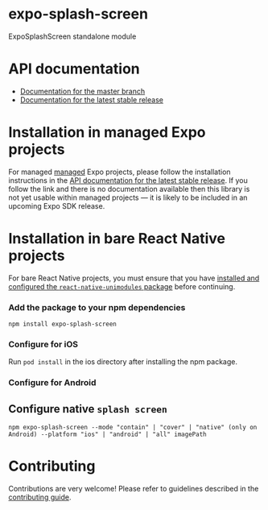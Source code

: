# expo-splash-screen

ExpoSplashScreen standalone module

# API documentation

- [Documentation for the master branch](https://github.com/expo/expo/blob/master/docs/pages/versions/unversioned/sdk/module-template.md)
- [Documentation for the latest stable release](https://docs.expo.io/versions/latest/sdk/module-template/)

# Installation in managed Expo projects

For managed [managed](https://docs.expo.io/versions/latest/introduction/managed-vs-bare/) Expo projects, please follow the installation instructions in the [API documentation for the latest stable release](#api-documentation). If you follow the link and there is no documentation available then this library is not yet usable within managed projects &mdash; it is likely to be included in an upcoming Expo SDK release.

# Installation in bare React Native projects

For bare React Native projects, you must ensure that you have [installed and configured the `react-native-unimodules` package](https://github.com/unimodules/react-native-unimodules) before continuing.

### Add the package to your npm dependencies

```
npm install expo-splash-screen
```

### Configure for iOS

Run `pod install` in the ios directory after installing the npm package.


### Configure for Android

## Configure native `splash screen`

`npm expo-splash-screen --mode "contain" | "cover" | "native" (only on Android) --platform "ios" | "android" | "all" imagePath`

# Contributing

Contributions are very welcome! Please refer to guidelines described in the [contributing guide]( https://github.com/expo/expo#contributing).
